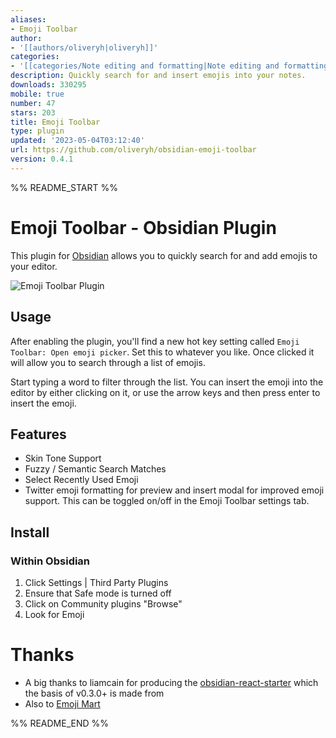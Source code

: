 ```yaml
---
aliases:
- Emoji Toolbar
author:
- '[[authors/oliveryh|oliveryh]]'
categories:
- '[[categories/Note editing and formatting|Note editing and formatting]]'
description: Quickly search for and insert emojis into your notes.
downloads: 330295
mobile: true
number: 47
stars: 203
title: Emoji Toolbar
type: plugin
updated: '2023-05-04T03:12:40'
url: https://github.com/oliveryh/obsidian-emoji-toolbar
version: 0.4.1
---
```


%% README_START %%

# Emoji Toolbar - Obsidian Plugin

This plugin for [Obsidian](https://obsidian.md/) allows you to quickly search for and add emojis to your editor.

![Emoji Toolbar Plugin](https://raw.githubusercontent.com/oliveryh/obsidian-emoji-toolbar/main/demo/demo.gif)

## Usage

After enabling the plugin, you'll find a new hot key setting called `Emoji Toolbar: Open emoji picker`. Set this to whatever you like. Once clicked it will allow you to search through a list of emojis.

Start typing a word to filter through the list. You can insert the emoji into the editor by either clicking on it, or use the arrow keys and then press enter to insert the emoji.

## Features

- Skin Tone Support
- Fuzzy / Semantic Search Matches
- Select Recently Used Emoji
- Twitter emoji formatting for preview and insert modal for improved emoji support. This can be toggled on/off in the Emoji Toolbar settings tab.

## Install

### Within Obsidian

1. Click Settings | Third Party Plugins
2. Ensure that Safe mode is turned off
3. Click on Community plugins "Browse"
4. Look for Emoji

# Thanks

- A big thanks to liamcain for producing the [obsidian-react-starter](https://github.com/obsidian-community/obsidian-react-starter
) which the basis of v0.3.0+ is made from
- Also to [Emoji Mart](https://github.com/missive/emoji-mart
)

%% README_END %%